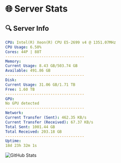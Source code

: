 # 🌐 Server Stats
## 🔍 Server Info
```yaml
CPU: Intel(R) Xeon(R) CPU E5-2699 v4 @ 1351.07MHz
CPU Usage: 6.50%
Cores: 44P | 88T
-----------------------------------
Memory:
Current Usage: 8.43 GB/503.74 GB
Available: 491.86 GB
-----------------------------------
Disk:
Current Usage: 31.06 GB/1.71 TB
Free: 1.60 TB
-----------------------------------
GPU:
No GPU detected
-----------------------------------
Network:
Current Transfer (Sent): 462.35 KB/s
Current Transfer (Received): 67.37 KB/s
Total Sent: 1001.44 GB
Total Received: 203.18 GB
-----------------------------------
Uptime:
18d 23h 32m 1s
```
![GitHub Stats](https://img.shields.io/badge/Updated-2025-05-08_16:40:49-blue)